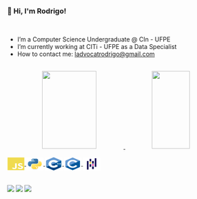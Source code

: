 ### 🔹 Hi, I'm Rodrigo!
<br>

-  I’m a Computer Science Undergraduate @ CIn - UFPE
-  I’m currently working at CITi - UFPE as a Data Specialist
-  How to contact me: ladvocatrodrigo@gmail.com
<br>

<div align="center">
  <a href="https://github.com/rodrigoladvocat">
  <img width="50%" height="180em" src="https://github-readme-stats.vercel.app/api?username=rodrigoladvocat&show_icons=true&theme=chartreuse-dark&include_all_commits=true&count_private=true"/>
  <img width="42%" height="180em" src="https://github-readme-stats.vercel.app/api/top-langs/?username=rodrigoladvocat&layout=compact&langs_count=7&theme=chartreuse-dark"/>
</div>

<div style="display: inline_block"><br>
  <img align="center" alt="Rodrigo-Js" height="30" width="40" src="https://raw.githubusercontent.com/devicons/devicon/master/icons/javascript/javascript-plain.svg">
  <img align="center" alt="Rodrigo-Python" height="30" width="40" src="https://raw.githubusercontent.com/devicons/devicon/master/icons/python/python-original.svg">
  <img align="center" alt="Rodrigo-Cpp" height="30" width="40" src="https://raw.githubusercontent.com/devicons/devicon/master/icons/cplusplus/cplusplus-original.svg">
  <img align="center" alt="Rodrigo-C" height="30" width="40" src="https://github.com/devicons/devicon/blob/master/icons/c/c-original.svg">
  <img align="center" alt="Rodrigo-Pandas" height="30" width="40" src="https://github.com/devicons/devicon/blob/master/icons/pandas/pandas-original.svg">
</div>
<br>
<br>
<div> 
  <a href="https://instagram.com/itzladvocat" target="_blank"><img src="https://img.shields.io/badge/-Instagram-%23E4405F?style=for-the-badge&logo=instagram&logoColor=white" target="_blank"></a>
 <a href="https://discordapp.com/users/414228656450306058" target="_blank"><img src="https://img.shields.io/badge/Discord-7289DA?style=for-the-badge&logo=discord&logoColor=white" target="_blank"></a> 
  <a href = "mailto:ladvocatrodrigo@gmail.com"><img src="https://img.shields.io/badge/Gmail-D14836?style=for-the-badge&logo=gmail&logoColor=white" target="_blank"></a>
</div>
